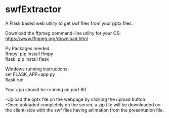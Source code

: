 # swfExtractor

A Flask based web utility to get swf files from your pptx files.

Download the ffpmeg command-line utility for your OS:<br>
https://www.ffmpeg.org/download.html


Py Packages needed:<br>
ffmpy: pip install ffmpy<br>
flask: pip install flask

Windows running instructions:<br>
set FLASK_APP=app.py<br>
flask run 

Your app should be running on port 80

-Upload the pptx file on the webpage by clicking the upload button.<br>
-Once uploaded completely on the server, a zip file will be downloaded on the client-side 
 with the swf files having animation from the presentation file. 
